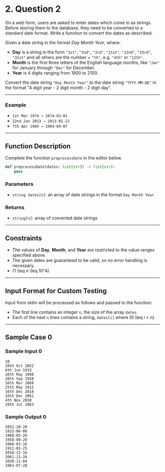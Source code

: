 # 2. Question 2

On a web form, users are asked to enter dates which come in as strings. Before storing them to the database, they need to be converted to a standard date format. Write a function to convert the dates as described.

Given a date string in the format *Day Month Year*, where:

- **Day** is a string in the form `"1st"`, `"2nd"`, `"3rd"`, `"21st"`, `"22nd"`, `"23rd"`, `"31st"` and all others are the number + `"th"`, e.g. `"4th"` or `"12th"`.
- **Month** is the first three letters of the English language months, like `"Jan"` for January through `"Dec"` for December.
- **Year** is 4 digits ranging from 1900 to 2100.

Convert the date string `"Day Month Year"` to the date string `"YYYY-MM-DD"` in the format "4 digit year - 2 digit month - 2 digit day".

---

### Example

- `1st Mar 1974 → 1974-03-01`
- `22nd Jan 2013 → 2013-01-22`
- `7th Apr 1904 → 1904-04-07`

---

## Function Description

Complete the function `preprocessDate` in the editor below.

```python
def preprocessDate(dates: list[str]) -> list[str]:
    pass
```

### Parameters

- `string dates[n]`: an array of date strings in the format `Day Month Year`

### Returns

- `string[n]`: array of converted date strings

---

## Constraints

- The values of **Day**, **Month**, and **Year** are restricted to the value ranges specified above.
- The given dates are guaranteed to be valid, so no error handling is necessary.
- \(1 \leq n \leq 10^4\)

---

## Input Format for Custom Testing

Input from stdin will be processed as follows and passed to the function:

- The first line contains an integer `n`, the size of the array `dates`.
- Each of the next `n` lines contains a string, `dates[i]` where \(0 \leq i < n\).

---

## Sample Case 0

### Sample Input 0

```
10
20th Oct 2052
6th Jun 1933
26th May 1960
20th Sep 1958
16th Mar 2068
25th May 1912
16th Dec 2018
26th Dec 2061
4th Nov 2030
28th Jul 1963
```

### Sample Output 0

```
2052-10-20
1933-06-06
1960-05-26
1958-09-20
2068-03-16
1912-05-25
2018-12-16
2061-12-26
2030-11-04
1963-07-28
```
